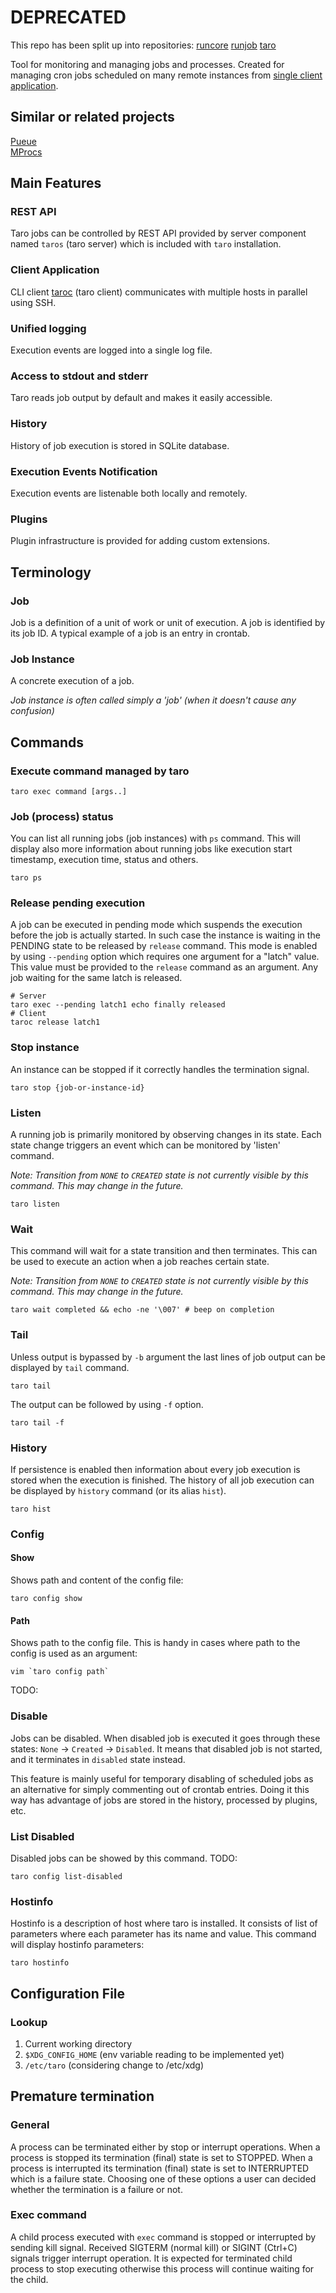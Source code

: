 # DEPRECATED
This repo has been split up into repositories:
[runcore](https://github.com/runtoolsio/runcore)
[runjob](https://github.com/runtoolsio/runjob)
[taro](https://github.com/runtoolsio/taro)

Tool for monitoring and managing jobs and processes. Created for managing cron jobs scheduled on many remote instances
from [single client application](https://github.com/taro-suite/taroc).

## Similar or related projects
[Pueue](https://github.com/nukesor/pueue)  
[MProcs](https://github.com/pvolok/mprocs)  

## Main Features

### REST API

Taro jobs can be controlled by REST API provided by server component named `taros` (taro server) which is included
with `taro` installation.

### Client Application

CLI client [taroc](https://github.com/taro-suite/taroc) (taro client) communicates with multiple hosts in parallel using
SSH.

### Unified logging

Execution events are logged into a single log file.

### Access to stdout and stderr

Taro reads job output by default and makes it easily accessible.

### History

History of job execution is stored in SQLite database.

### Execution Events Notification

Execution events are listenable both locally and remotely.

### Plugins

Plugin infrastructure is provided for adding custom extensions.

## Terminology

### Job

Job is a definition of a unit of work or unit of execution. A job is identified by its job ID. A typical example of a
job is an entry in crontab.

### Job Instance

A concrete execution of a job.

*Job instance is often called simply a 'job' (when it doesn't cause any confusion)*

## Commands

### Execute command managed by taro

```commandline
taro exec command [args..]
```

### Job (process) status

You can list all running jobs (job instances) with `ps` command. This will display also more information about running
jobs like execution start timestamp, execution time, status and others.

```commandline
taro ps
```

### Release pending execution

A job can be executed in pending mode which suspends the execution before the job is actually started. In such case the
instance is waiting in the PENDING state to be released by `release` command. This mode is enabled by using `--pending`
option which requires one argument for a "latch" value. This value must be provided to the `release` command as an
argument. Any job waiting for the same latch is released.

```commandline
# Server
taro exec --pending latch1 echo finally released
# Client
taroc release latch1
```

### Stop instance

An instance can be stopped if it correctly handles the termination signal.

```commandline
taro stop {job-or-instance-id}
```

### Listen

A running job is primarily monitored by observing changes in its state. Each state change triggers an event which can be
monitored by 'listen' command.

*Note: Transition from `NONE` to `CREATED` state is not currently visible by this command. This may change in the future.*
```commandline
taro listen
```

### Wait
This command will wait for a state transition and then terminates. This can be used to execute an action when a job reaches certain state. 

*Note: Transition from `NONE` to `CREATED` state is not currently visible by this command. This may change in the future.*
```commandline
taro wait completed && echo -ne '\007' # beep on completion
```

### Tail
Unless output is bypassed by `-b` argument the last lines of job output can be displayed by `tail` command.
```commandline
taro tail
``` 
The output can be followed by using `-f` option.
```commandline
taro tail -f
```

### History
If persistence is enabled then information about every job execution is stored when the execution is finished.
The history of all job execution can be displayed by `history` command (or its alias `hist`).
```commandline
taro hist
```

### Config
#### Show
Shows path and content of the config file:
```commandline
taro config show
```

#### Path
Shows path to the config file. This is handy in cases where path to the config is used as an argument:
```commandline
vim `taro config path`
```

TODO:

### Disable

Jobs can be disabled. When disabled job is executed it goes through these states: `None` -> `Created` -> `Disabled`. It
means that disabled job is not started, and it terminates in `disabled` state instead.

This feature is mainly useful for temporary disabling of scheduled jobs as an alternative for simply commenting out of
crontab entries. Doing it this way has advantage of jobs are stored in the history, processed by plugins, etc.

### List Disabled

Disabled jobs can be showed by this command. TODO:

```commandline
taro config list-disabled 
```

### Hostinfo

Hostinfo is a description of host where taro is installed. It consists of list of parameters where each parameter has
its name and value. This command will display hostinfo parameters:

```commandline
taro hostinfo
```

## Configuration File

### Lookup

1. Current working directory
2. `$XDG_CONFIG_HOME` (env variable reading to be implemented yet)
3. `/etc/taro` (considering change to /etc/xdg)

## Premature termination

### General

A process can be terminated either by stop or interrupt operations. When a process is stopped its termination (final)
state is set to STOPPED. When a process is interrupted its termination (final) state is set to INTERRUPTED which is a
failure state. Choosing one of these options a user can decided whether the termination is a failure or not.

### Exec command

A child process executed with `exec` command is stopped or interrupted by sending kill signal.
Received SIGTERM (normal kill) or SIGINT (Ctrl+C) signals trigger interrupt operation.
It is expected for terminated child process to stop executing otherwise this process will continue waiting for the child.
